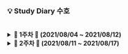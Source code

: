 ### 💡 Study Diary 수호

<br />

<details markdown="1">
<summary><strong> &#127804; 1주차 &#127804; (2021/08/04 ~ 2021/08/12)</strong></summary>
<br>
<br>

|     날짜     |                             내용                             | 정리글 |
| :----------: | :----------------------------------------------------------: | :----: |
| **8/4(수)** |                                                              |        |
| **8/5(목)** |                                                              |        |
| **8/6(금)** |                                                              |        |
| **8/7(토)** |                                                              |        |
| **8/8(일)** |                                                              |        |
| **8/9(월)** |                                                              |        |
| **8/10(화)**|                                                              |        |

<br>

</details>



<details markdown="1">
<summary><strong> &#127804; 2주차 &#127804; (2021/08/11 ~ 2021/08/17)</strong></summary>
<br>
<br>

|     날짜     |                             내용                             | 정리글 |
| :----------: | :----------------------------------------------------------: | :----: |
| **8/11(수)** |                                                              |        |
| **8/12(목)** |                                                              |        |
| **8/13(금)** |                                                              |        |
| **8/14(토)** |                                                              |        |
| **8/15(일)** |                                                              |        |
| **8/16(월)** |                                                              |        |
| **8/17(화)** |                                                              |        |

<br>

</details>
